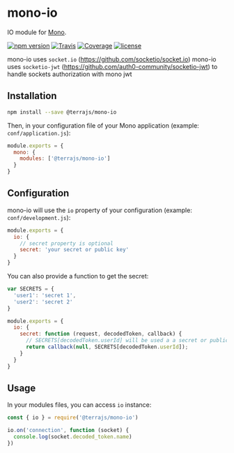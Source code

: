# mono-io

IO module for [Mono](https://github.com/terrajs/mono).

[![npm version](https://img.shields.io/npm/v/@terrajs/mono-io.svg)](https://www.npmjs.com/package/@terrajs/mono-io)
[![Travis](https://img.shields.io/travis/terrajs/mono-io/master.svg)](https://travis-ci.org/terrajs/mono-io)
[![Coverage](https://img.shields.io/codecov/c/github/terrajs/mono-io/master.svg)](https://codecov.io/gh/terrajs/mono-io.js)
[![license](https://img.shields.io/github/license/terrajs/mono-io.svg)](https://github.com/terrajs/mono-io/blob/master/LICENSE)

mono-io uses `socket.io` (https://github.com/socketio/socket.io)
mono-io uses `socketio-jwt` (https://github.com/auth0-community/socketio-jwt) to handle sockets authorization with mono jwt

## Installation

```bash
npm install --save @terrajs/mono-io
```

Then, in your configuration file of your Mono application (example: `conf/application.js`):

```js
module.exports = {
  mono: {
    modules: ['@terrajs/mono-io']
  }
}
```

## Configuration

mono-io will use the `io` property of your configuration (example: `conf/development.js`):

```js
module.exports = {
  io: {
    // secret property is optional
    secret: 'your secret or public key'
  }
}
```

You can also provide a function to get the secret:

```js
var SECRETS = {
  'user1': 'secret 1',
  'user2': 'secret 2'
}

module.exports = {
  io: {
    secret: function (request, decodedToken, callback) {
      // SECRETS[decodedToken.userId] will be used a a secret or public key for connection user.
      return callback(null, SECRETS[decodedToken.userId]);
    }
  }
}
```

## Usage

In your modules files, you can access `io` instance:

```js
const { io } = require('@terrajs/mono-io')

io.on('connection', function (socket) {
  console.log(socket.decoded_token.name)
})
```
